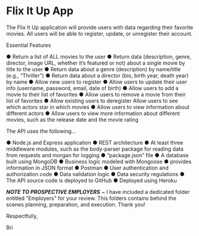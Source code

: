 # Flix It Up App

The Flix It Up application will provide users with data regarding their favorite movies. All users will be able to register, update, or unregister their account. 

Essential Features

● Return a list of ALL movies to the user
● Return data (description, genre, director, image URL, whether it’s featured or not) about a
single movie by title to the user
● Return data about a genre (description) by name/title (e.g., “Thriller”)
● Return data about a director (bio, birth year, death year) by name
● Allow new users to register
● Allow users to update their user info (username, password, email, date of birth)
● Allow users to add a movie to their list of favorites
● Allow users to remove a movie from their list of favorites
● Allow existing users to deregister
Allow users to see which actors star in which movies
● Allow users to view information about different actors
● Allow users to view more information about different movies, such as the release date and
the movie rating

The API uses the following...

● Node.js and Express application
● REST architecture
● At least three middleware modules, such as the body-parser package for reading data from requests and morgan for logging
● “package.json” file
● A database built using MongoDB
● Business logic modeled with Mongoose
● provides information in JSON format
● Postman
● User authentication and authorization code
● Data validation logic
● Data security regulations
● The API source code is deployed to GitHub
● Deployed using Heroku



***NOTE TO PROSPECTIVE EMPLOYERS***
~ I have included a dedicated folder entitled "Employers" for your review. This folders contains behind the scenes planning, preparation, and execution. Thank you!

Respectfully,

Bri
